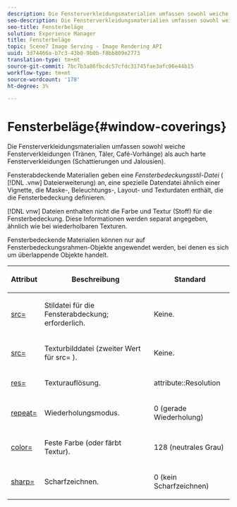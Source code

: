 ```yaml
---
description: Die Fensterverkleidungsmaterialien umfassen sowohl weiche Fensterverkleidungen (Tränen, Täler, Café-Vorhänge) als auch harte Fensterverkleidungen (Schattierungen und Jalousien).
seo-description: Die Fensterverkleidungsmaterialien umfassen sowohl weiche Fensterverkleidungen (Tränen, Täler, Café-Vorhänge) als auch harte Fensterverkleidungen (Schattierungen und Jalousien).
seo-title: Fensterbeläge
solution: Experience Manager
title: Fensterbeläge
topic: Scene7 Image Serving - Image Rendering API
uuid: 3d74466a-b7c3-43b0-9b0b-f8bb809e2773
translation-type: tm+mt
source-git-commit: 7bc7b3a86fbcdc57cfdc31745fae3afc06e44b15
workflow-type: tm+mt
source-wordcount: '178'
ht-degree: 3%

---
```



# Fensterbeläge{#window-coverings}

Die Fensterverkleidungsmaterialien umfassen sowohl weiche Fensterverkleidungen (Tränen, Täler, Café-Vorhänge) als auch harte Fensterverkleidungen (Schattierungen und Jalousien).

Fensterabdeckende Materialien geben eine *Fensterbedeckungsstil-Datei* ( [!DNL .vnw] Dateierweiterung) an, eine spezielle Datendatei ähnlich einer Vignette, die Maske-, Beleuchtungs-, Layout- und Texturdaten enthält, die die Fensterbedeckung definieren.

[!DNL vnw] Dateien enthalten nicht die Farbe und Textur (Stoff) für die Fensterbedeckung. Diese Informationen werden separat angegeben, ähnlich wie bei wiederholbaren Texturen.

Fensterbedeckende Materialien können nur auf Fensterbedeckungsrahmen-Objekte angewendet werden, bei denen es sich um überlappende Objekte handelt.

<table id="table_545865B054E84592BDAEDA57DBFAE9B3"> 
 <thead> 
  <tr> 
   <th colname="col1" class="entry"> <p>Attribut </p> </th> 
   <th colname="col2" class="entry"> <p>Beschreibung </p> </th> 
   <th colname="col3" class="entry"> <p>Standard </p> </th> 
  </tr> 
 </thead>
 <tbody> 
  <tr> 
   <td colname="col1"> <p> <a href="../../../../../../ir-api/http-protocol/image-rendering-api-ref/c-ir-http-protocol-ref/c-ir-http-protocol-command-reference/r-ir-src.md#reference-62c98abad22149d68d405ed6aaff8272" type="reference" format="dita" scope="local"> <span class="codeph"> src=  </span> </a> </p> </td> 
   <td colname="col2"> <p>Stildatei für die Fensterabdeckung; erforderlich. </p> </td> 
   <td colname="col3"> <p>Keine. </p> </td> 
  </tr> 
  <tr> 
   <td colname="col1"> <p> <a href="../../../../../../ir-api/http-protocol/image-rendering-api-ref/c-ir-http-protocol-ref/c-ir-http-protocol-command-reference/r-ir-src.md#reference-62c98abad22149d68d405ed6aaff8272" type="reference" format="dita" scope="local"> <span class="codeph"> src=  </span> </a> </p> </td> 
   <td colname="col2"> <p>Texturbilddatei (zweiter Wert für <span class="codeph"> src= </span>). </p> </td> 
   <td colname="col3"> <p>Keine. </p> </td> 
  </tr> 
  <tr> 
   <td colname="col1"> <p> <a href="../../../../../../ir-api/http-protocol/image-rendering-api-ref/c-ir-http-protocol-ref/c-ir-http-protocol-command-reference/r-ir-res.md#reference-0ad9de8887144c83a6db97b4994f7c04" type="reference" format="dita" scope="local"> <span class="codeph"> res=  </span> </a> </p> </td> 
   <td colname="col2"> <p>Texturauflösung. </p> </td> 
   <td colname="col3"> <p> <span class="codeph"> attribute::Resolution  </span> </p> </td> 
  </tr> 
  <tr> 
   <td colname="col1"> <p> <a href="../../../../../../ir-api/http-protocol/image-rendering-api-ref/c-ir-http-protocol-ref/c-ir-http-protocol-command-reference/r-ir-http-repeat.md#reference-37749da8233f42599ecf4731055fb7d8" type="reference" format="dita" scope="local"> <span class="codeph"> repeat=  </span> </a> </p> </td> 
   <td colname="col2"> <p>Wiederholungsmodus. </p> </td> 
   <td colname="col3"> <p>0 (gerade Wiederholung) </p> </td> 
  </tr> 
  <tr> 
   <td colname="col1"> <p> <a href="../../../../../../ir-api/http-protocol/image-rendering-api-ref/c-ir-http-protocol-ref/c-ir-http-protocol-command-reference/r-ir-http-color.md#reference-ea3cba9edfe94dbab86d8f123a9ed0aa" type="reference" format="dita" scope="local"> <span class="codeph"> color=  </span> </a> </p> </td> 
   <td colname="col2"> <p>Feste Farbe (oder färbt Textur). </p> </td> 
   <td colname="col3"> <p>128 (neutrales Grau) </p> </td> 
  </tr> 
  <tr> 
   <td colname="col1"> <p> <a href="../../../../../../ir-api/http-protocol/image-rendering-api-ref/c-ir-http-protocol-ref/c-ir-http-protocol-command-reference/r-ir-http-sharp.md#reference-acdd87f6b5de4e3a85e5d3c03022a35a" type="reference" format="dita" scope="local"> <span class="codeph"> sharp=  </span> </a> </p> </td> 
   <td colname="col2"> <p>Scharfzeichnen. </p> </td> 
   <td colname="col3"> <p>0 (kein Scharfzeichnen) </p> </td> 
  </tr> 
 </tbody> 
</table>

